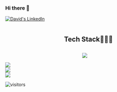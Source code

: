 ### Hi there 👋

<a href="https://www.linkedin.com/in/david-p%C3%A9rez-barroso-192824239/" target="blank"><img src="https://img.shields.io/badge/LinkedIn-0077B5?style=for-the-badge&logo=linkedin&logoColor=white" alt="David's LinkedIn"/></a>

<!--h1 without bottom border-->
<div id="user-content-toc">
  <ul align="center">
    <summary><h2 style="display: inline-block">Tech Stack👨🏻‍💻</h2></summary>
  </ul>
</div>
<!--tech stack icons-->
<p align="center">
  <a href="https://skillicons.dev">
    <img src="https://skillicons.dev/icons?i=c,cpp,java,python,dart,html,css,javascript,ruby,git,github,gitlab,androidstudio,idea,eclipse,cmake,flutter,kotlin,linux,mysql,postgres,sqlite,powershell,qt,arduino,nodejs,postman,react,vue,stackoverflow,=20" />
  </a>
</p>





![](https://github-readme-stats.vercel.app/api?username=davidpb0&theme=dracula&hide_border=false&include_all_commits=true&count_private=true)<br/>
![](https://github-readme-streak-stats.herokuapp.com/?user=davidpb0&theme=dracula&hide_border=false)<br/>
![](https://github-readme-stats.vercel.app/api/top-langs/?username=davidpb0&theme=dracula&hide_border=false&include_all_commits=true&count_private=true&layout=compact)

![visitors](https://pageview.vercel.app/?github_user=davidpb0)
<!--
**davidpb001/davidpb0** is a ✨ _special_ ✨ repository because its `README.md` (this file) appears on your GitHub profile.

Here are some ideas to get you started:

- 🔭 I’m currently working on ...
- 🌱 I’m currently learning ...
- 👯 I’m looking to collaborate on ...
- 🤔 I’m looking for help with ...
- 💬 Ask me about ...
- 📫 How to reach me: ...
- 😄 Pronouns: ...
- ⚡ Fun fact: ...
-->
